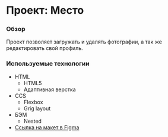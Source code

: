 # Проект: Место

### Обзор

Проект позволяет загружать и удалять фотографии, а так же редактировать свой профиль.

### Используемые технологии

- HTML
  - HTML5
  - Адаптивная верстка
- CCS
  - Flexbox
  - Grig layout
- БЭМ
  - Nested
- [Ссылка на макет в Figma](https://www.figma.com/file/2cn9N9jSkmxD84oJik7xL7/JavaScript.-Sprint-4?node-id=0%3A1)
